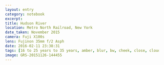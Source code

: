 ```yaml
--- 
layout: entry
category: notebook
excerpt:
title: Hudson River
location: Metro North Railroad, New York
date_taken: November 2015
camera: Fuji X100s
lens: Fujinon 35mm f/2 Asph
date: 2016-02-11 23:38:31
tags: [16 to 25 years to 35 years, amber, blur, bw, cheek, close, clouds, eyelashes, girl, landscape, rail road, railroad, rails, river, sky, tracks, travel, trees]
image: GRS-20151126-144455
---
```

